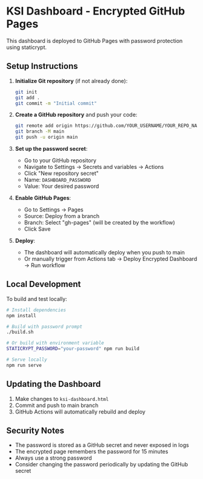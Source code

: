 # KSI Dashboard - Encrypted GitHub Pages

This dashboard is deployed to GitHub Pages with password protection using staticrypt.

## Setup Instructions

1. **Initialize Git repository** (if not already done):
   ```bash
   git init
   git add .
   git commit -m "Initial commit"
   ```

2. **Create a GitHub repository** and push your code:
   ```bash
   git remote add origin https://github.com/YOUR_USERNAME/YOUR_REPO_NAME.git
   git branch -M main
   git push -u origin main
   ```

3. **Set up the password secret**:
   - Go to your GitHub repository
   - Navigate to Settings → Secrets and variables → Actions
   - Click "New repository secret"
   - Name: `DASHBOARD_PASSWORD`
   - Value: Your desired password

4. **Enable GitHub Pages**:
   - Go to Settings → Pages
   - Source: Deploy from a branch
   - Branch: Select "gh-pages" (will be created by the workflow)
   - Click Save

5. **Deploy**:
   - The dashboard will automatically deploy when you push to main
   - Or manually trigger from Actions tab → Deploy Encrypted Dashboard → Run workflow

## Local Development

To build and test locally:

```bash
# Install dependencies
npm install

# Build with password prompt
./build.sh

# Or build with environment variable
STATICRYPT_PASSWORD="your-password" npm run build

# Serve locally
npm run serve
```

## Updating the Dashboard

1. Make changes to `ksi-dashboard.html`
2. Commit and push to main branch
3. GitHub Actions will automatically rebuild and deploy

## Security Notes

- The password is stored as a GitHub secret and never exposed in logs
- The encrypted page remembers the password for 15 minutes
- Always use a strong password
- Consider changing the password periodically by updating the GitHub secret